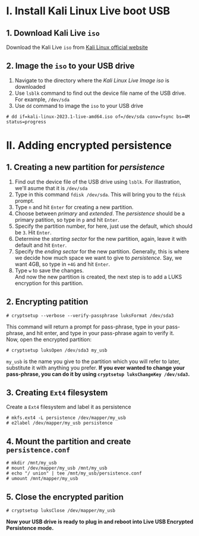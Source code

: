 # I. Install Kali Linux Live boot USB
## 1. Download Kali Live `iso`
Download the Kali Live `iso` from [Kali Linux official website](https://www.kali.org/get-kali/)
## 2. Image the `iso` to your USB drive
1. Navigate to the directory where the *Kali Linux Live Image iso* is downloaded  
2. Use `lsblk` command to find out the device file name of the USB drive. For example, `/dev/sda`
3. Use `dd` command to image the `iso` to your USB drive
```
# dd if=kali-linux-2023.1-live-amd64.iso of=/dev/sda conv=fsync bs=4M status=progress
```
# II. Adding encrypted persistence
## 1. Creating a new partition for *persistence*
1. Find out the device file of the USB drive using `lsblk`. For illastration, we'll asume that it is `/dev/sda`
2. Type in this command `fdisk /dev/sda`. This will bring you to the `fdisk` prompt.
3. Type `n` and hit `Enter` for creating a new partition.
4. Choose between *primary* and *extended*. The *persistence* should be a primary patition, so type in `p` and hit `Enter`.
5. Specify the partition number, for here, just use the default, which should be `3`. Hit `Enter`.
6. Determine the *starting sector* for the new partition, again, leave it with default and hit `Enter`.
7. Specify the *ending sector* for the new partition. Generally, this is where we decide how much space we want to give to *persistence*. Say, we want 4GB, so type in `+4G` and hit `Enter`.
8. Type `w` to save the changes.  
And now the new partition is created, the next step is to add a LUKS encryption for this partition.
## 2. Encrypting patition
```
# cryptsetup --verbose --verify-passphrase luksFormat /dev/sda3
```  
This command will return a prompt for pass-phrase, type in your pass-phrase, and hit enter, and type in your pass-phrase again to verify it.  
Now, open the encrypted partition:  
```
# cryptsetup luksOpen /dev/sda3 my_usb
```  
`my_usb` is the name you give to the partition which you will refer to later, substitute it with anything you prefer.
**If you ever wanted to change your pass-phrase, you can do it by using `cryptsetup luksChangeKey /dev/sda3`.**
## 3. Creating `Ext4` filesystem
Create a `Ext4` filesystem and label it as persistence
```
# mkfs.ext4 -L persistence /dev/mapper/my_usb
# e2label /dev/mapper/my_usb persistence
```
## 4. Mount the partition and create `persistence.conf`
```
# mkdir /mnt/my_usb
# mount /dev/mapper/my_usb /mnt/my_usb
# echo "/ union" | tee /mnt/my_usb/persistence.conf
# umount /mnt/mapper/my_usb
```
## 5. Close the encrypted parition
```
# cryptsetup luksClose /dev/mapper/my_usb
```
**Now your USB drive is ready to plug in and reboot into Live USB Encrypted Persistence mode.**
